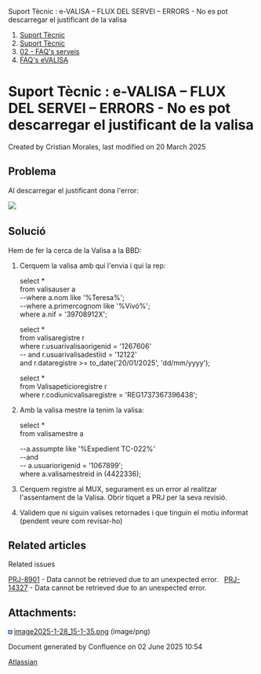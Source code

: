 Suport Tècnic : e-VALISA – FLUX DEL SERVEI – ERRORS - No es pot descarregar el justificant de la valisa  

1.  [Suport Tècnic](index.html)
2.  [Suport Tècnic](13893782.html)
3.  [02 - FAQ's serveis](26313393.html)
4.  [FAQ's eVALISA](28705569.html)

Suport Tècnic : e-VALISA – FLUX DEL SERVEI – ERRORS - No es pot descarregar el justificant de la valisa
=======================================================================================================

Created by Cristian Morales, last modified on 20 March 2025

Problema
--------

Al descarregar el justificant dona l'error: 

![](attachments/118555170/118555171.png)

Solució
-------

Hem de fer la cerca de la Valisa a la BBD:

1.  Cerquem la valisa amb qui l'envia i qui la rep:
    
    select \*  
    from valisauser a  
    \--where a.nom like '%Teresa%';  
    \--where a.primercognom like '%Vivó%';  
    where a.nif = '39708912X';
    
      
    
    select \*  
    from valisaregistre r  
    where r.usuarivalisaorigenid = '1267606'  
    \-- and r.usuarivalisadestiid = '12122'  
    and r.dataregistre >= to\_date('20/01/2025', 'dd/mm/yyyy');
    
      
    
    select \*  
    from Valisapeticioregistre r  
    where r.codiunicvalisaregistre = 'REG1737367396438';
    
2.  Amb la valisa mestre la tenim la valisa: 
    
      
    select \*  
    from valisamestre a
    
    \--a.assumpte like '%Expedient TC-022%'  
    \--and  
    \-- a.usuariorigenid = '1067899';  
    where a.valisamestreid in (4422336);
    
      
    
3.  Cerquem registre al MUX, segurament es un error al realitzar l'assentament de la Valisa. Obrir tiquet a PRJ per la seva revisió.
4.  Validem que ni siguin valises retornades i que tinguin el motiu informat (pendent veure com revisar-ho)

  

Related articles
----------------

  

Related issues

[PRJ-8901](https://contacte.aoc.cat/browse/PRJ-8901?src=confmacro) - Data cannot be retrieved due to an unexpected error.   [PRJ-14327](https://contacte.aoc.cat/browse/PRJ-14327?src=confmacro) - Data cannot be retrieved due to an unexpected error.

  

Attachments:
------------

![](images/icons/bullet_blue.gif) [image2025-1-28\_15-1-35.png](attachments/118555170/118555171.png) (image/png)  

Document generated by Confluence on 02 June 2025 10:54

[Atlassian](http://www.atlassian.com/)